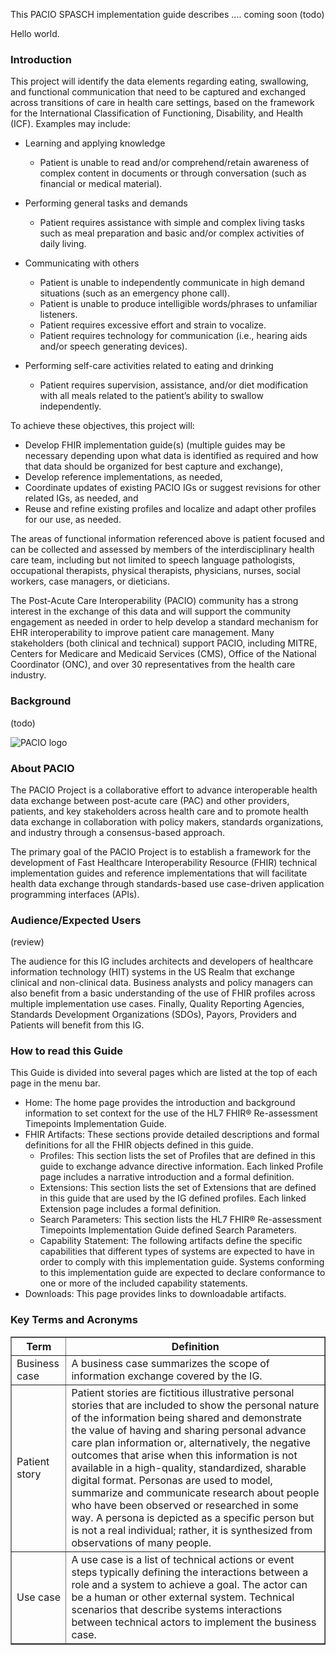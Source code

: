 This PACIO SPASCH implementation guide describes .... coming soon (todo)

Hello world.

### Introduction 

This project will identify the data elements regarding eating, swallowing, and functional communication that need to be captured and exchanged across transitions of care in health care settings, based on the framework for the International Classification of Functioning, Disability, and Health (ICF). Examples may include:
* Learning and applying knowledge
    * Patient is unable to read and/or comprehend/retain awareness of complex content in documents or through conversation (such as financial or medical material).

* Performing general tasks and demands
    * Patient requires assistance with simple and complex living tasks such as meal preparation and basic and/or complex activities of daily living.

* Communicating with others
    * Patient is unable to independently communicate in high demand situations (such as an emergency phone call).
    * Patient is unable to produce intelligible words/phrases to unfamiliar listeners.
    * Patient requires excessive effort and strain to vocalize.
    * Patient requires technology for communication (i.e., hearing aids and/or speech generating devices).

* Performing self-care activities related to eating and drinking
    * Patient requires supervision, assistance, and/or diet modification with all meals related to the patient’s ability to swallow independently.

To achieve these objectives, this project will:
* Develop FHIR implementation guide(s) (multiple guides may be necessary depending upon what data is identified as required and how that data should be organized for best capture and exchange),
* Develop reference implementations, as needed,
* Coordinate updates of existing PACIO IGs or suggest revisions for other related IGs, as needed, and
* Reuse and refine existing profiles and localize and adapt other profiles for our use, as needed.

The areas of functional information referenced above is patient focused and can be collected and assessed by members of the interdisciplinary health care team, including but not limited to speech language pathologists, occupational therapists, physical therapists, physicians, nurses, social workers, case managers, or dieticians.

The Post-Acute Care Interoperability (PACIO) community has a strong interest in the exchange of this data and will support the community engagement as needed in order to help develop a standard mechanism for EHR interoperability to improve patient care management. Many stakeholders (both clinical and technical) support PACIO, including MITRE, Centers for Medicare and Medicaid Services (CMS), Office of the National Coordinator (ONC), and over 30 representatives from the health care industry.



### Background

(todo)


![PACIO logo](./pacio.png)

### About PACIO

The PACIO Project is a collaborative effort to advance interoperable health data exchange between post-acute care (PAC) and other providers, patients, and key stakeholders across health care and to promote health data exchange in collaboration with policy makers, standards organizations, and industry through a consensus-based approach.


The primary goal of the PACIO Project is to establish a framework for the development of Fast Healthcare Interoperability Resource (FHIR) technical implementation guides and reference implementations that will facilitate health data exchange through standards-based use case-driven application programming interfaces (APIs).


### Audience/Expected Users

(review)

The audience for this IG includes architects and developers of healthcare information technology (HIT) systems in the US Realm that exchange clinical and non-clinical data. Business analysts and policy managers can also benefit from a basic understanding of the use of FHIR profiles across multiple implementation use cases. Finally, Quality Reporting Agencies, Standards Development Organizations (SDOs), Payors, Providers and Patients will benefit from this IG.


### How to read this Guide
This Guide is divided into several pages which are listed at the top of each page in the menu bar.
<ul>
    <li>Home: The home page provides the introduction and background information to set context for the use of the HL7 FHIR® Re-assessment Timepoints Implementation Guide.</li>
<!--    <li>Guidance: These pages provide overall guidance in using the profiles and transactions defined in this guide by detailing the business case, patient stories and personas and use cases.
        <ul>
            <li>Business Case: A business case summarizes the scope of information exchange covered by the IG.</li>
            <li>Patient Stories and Personas: Patient stories and personas give context to the data exchange standards detailed in the technical areas of the IG.  They allow the non-technical reader to envision situations in which the IGs provisions would apply, and ensure that development aspects of conforming to the IG meet the intended needs for exchange of this type of information.</li>
            <li>Use Cases: A use case is a list of technical actions or event steps typically defining the interactions between a role and a system to achieve a goal. The actor can be a human or other external system. Technical scenarios that describe systems interactions between technical actors to implement the business case.</li>
            <li>Security: General security requirements and recommendations for HL7 FHIR® Re-assessment Timepoints Implementation Guide actors.TBD: Security information will need to be described as needed.</li>
            <li>About ADI Examples: Descriptive examples that demonstrate the use of Re-assessment Timepoints profiles and exchange mechanisms.</li>
        </ul>
    </li>
-->
    <li>FHIR Artifacts: These sections provide detailed descriptions and formal definitions for all the FHIR objects defined in this guide.
        <ul>
            <li>Profiles: This section lists the set of Profiles that are defined in this guide to exchange advance directive information. Each linked Profile page includes a narrative introduction and a formal definition.</li>
            <li>Extensions: This section lists the set of Extensions that are defined in this guide that are used by the IG defined profiles. Each linked Extension  page includes a formal definition.</li>
            <li>Search Parameters: This section lists the HL7 FHIR® Re-assessment Timepoints Implementation Guide defined Search Parameters.</li>
            <li>Capability Statement: The following artifacts define the specific capabilities that different types of systems are expected to have in order to comply with this implementation guide. Systems conforming to this implementation guide are expected to declare conformance to one or more of the included capability statements.</li>
            <!--<li>Terminology: This section lists the value sets and code system defined for HL7 FHIR® ADI Implementation Guide profiles.</li>-->
        </ul>
    </li>
    <li>Downloads: This page provides links to downloadable artifacts.</li>
</ul>


### Key Terms and Acronyms

<table border="1">
    <tr>
        <th><b>Term</b></th>
        <th><b>Definition</b></th>
    </tr>
    <tr>
        <td>Business case</td>
        <td>A business case summarizes the scope of information exchange covered by the IG.</td>
    </tr>
    <tr>
        <td>Patient story</td>
        <td>Patient stories are fictitious illustrative personal stories that are included to show the personal nature of the information being shared and demonstrate the value of having and sharing personal advance care plan information or, alternatively, the negative outcomes that arise when this information is not available in a high-quality, standardized, sharable digital format.
        Personas are used to model, summarize and communicate research about people who have been observed or researched in some way. A persona is depicted as a specific person but is not a real individual; rather, it is synthesized from observations of many people.
    </td>
    </tr>
    <tr>
        <td>Use case</td>
        <td>A use case is a list of technical actions or event steps typically defining the interactions between a role and a system to achieve a goal. The actor can be a human or other external system. Technical scenarios that describe systems interactions between technical actors to implement the business case.</td>
    </tr>
    
</table>

